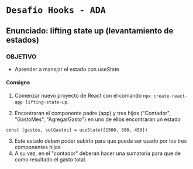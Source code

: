# `Desafío Hooks - ADA`

## Enunciado: lifting state up (levantamiento de estados)

### OBJETIVO
- Aprender a manejar el estado con useState

#### Consigna

1. Comenzar nuevo proyecto de React con el comando `npx create-react-app lifting-state-up`.

2. Encontraran el componente padre (app) y tres hijos ("Contador", "GastoMes", "AgregarGasto") en uno de ellos encontraran un estado
     
```
const [gastos, setGastos] = useState([1500, 300, 450])
```
3. Este estado deben poder subirlo para que pueda ser usado por los tres componentes hijos
4. A su vez, en el "contador" deberan hacer una sumatoria para que de como resultado el gasto total.
